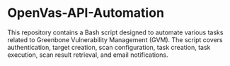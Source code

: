 # OpenVas-API-Automation
This repository contains a Bash script designed to automate various tasks related to Greenbone Vulnerability Management (GVM). The script covers authentication, target creation, scan configuration, task creation, task execution, scan result retrieval, and email notifications.
